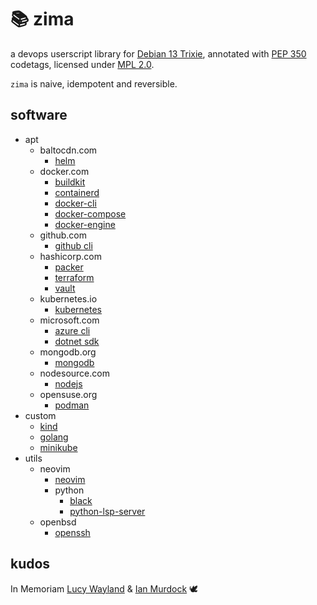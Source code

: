 <!-- This Source Code Form is subject to the terms of the Mozilla Public
   - License, v. 2.0. If a copy of the MPL was not distributed with this
   - file, You can obtain one at https://mozilla.org/MPL/2.0/. -->

# 📚 zima

a devops userscript library for [Debian 13 Trixie](https://wiki.debian.org/DebianTrixie), annotated with [PEP 350](https://peps.python.org/pep-0350/) codetags, licensed under [MPL 2.0](LICENSE).

`zima` is naive, idempotent and reversible.

## software

- apt
  - baltocdn.com
    - [helm](https://helm.sh/docs/)
  - docker.com
    - [buildkit](https://docs.docker.com/build/buildkit/)
    - [containerd](https://containerd.io/docs/)
    - [docker-cli](https://docs.docker.com/engine/reference/commandline/cli/)
    - [docker-compose](https://docs.docker.com/compose/)
    - [docker-engine](https://docs.docker.com/engine/)
  - github.com
    - [github cli](https://cli.github.com/manual/)
  - hashicorp.com
    - [packer](https://developer.hashicorp.com/packer/docs)
    - [terraform](https://developer.hashicorp.com/terraform/docs)
    - [vault](https://developer.hashicorp.com/vault/docs)
  - kubernetes.io
    - [kubernetes](https://kubernetes.io/docs/home/)
  - microsoft.com
    - [azure cli](https://learn.microsoft.com/en-us/cli/azure/)
    - [dotnet sdk](https://learn.microsoft.com/en-us/dotnet/)
  - mongodb.org
    - [mongodb](https://www.mongodb.com/docs/)
  - nodesource.com
    - [nodejs](https://nodejs.org/en/docs)
  - opensuse.org
    - [podman](https://docs.podman.io/en/latest/)
- custom
  - [kind](https://kind.sigs.k8s.io/)
  - [golang](https://go.dev/doc/)
  - [minikube](https://minikube.sigs.k8s.io/docs/)
- utils
  - neovim
    - [neovim](https://neovim.io/doc/)
    - python
      - [black](https://black.readthedocs.io/en/stable/)
      - [python-lsp-server](https://github.com/python-lsp/python-lsp-server)
  - openbsd
    - [openssh](https://www.openssh.com/manual.html)

## kudos
In Memoriam [Lucy Wayland](https://aardvarkoffnord.wordpress.com/2016/11/12/diversity-and-inclusion-debian-redux/) & [Ian Murdock](https://www.debian.org/doc/manuals/project-history/manifesto.en.html) 🕊️
